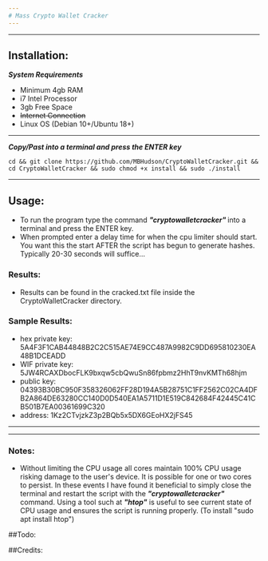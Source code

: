 ```yaml
---
# Mass Crypto Wallet Cracker
---
```

---
## Installation: 
<b><i>System Requirements</i></b>
- Minimum 4gb RAM
- i7 Intel Processor 
- 3gb Free Space
- ~~Internet Connection~~
- Linux OS (Debian 10+/Ubuntu 18+)
---
<b><i>Copy/Past into a terminal and press the ENTER key</b></i>
```
cd && git clone https://github.com/MBHudson/CryptoWalletCracker.git && cd CryptoWalletCracker && sudo chmod +x install && sudo ./install
```
---
## Usage: 
- To run the program type the command <i><b> "cryptowalletcracker" </b></i> into a terminal and press the ENTER key. 
- When prompted enter a delay time for when the cpu limiter should start. You want this the start AFTER the script has begun to generate hashes. Typically 20-30 seconds will suffice...

### <b>Results:</b>
- Results can be found in the cracked.txt file inside the CryptoWalletCracker directory.

### <b>Sample Results:</b>
- hex private key: 5A4F3F1CAB44848B2C2C515AE74E9CC487A9982C9DD695810230EA48B1DCEADD
- WIF private key: 5JW4RCAXDbocFLK9bxqw5cbQwuSn86fpbmz2HhT9nvKMTh68hjm
- public key: 04393B30BC950F358326062FF28D194A5B28751C1FF2562C02CA4DFB2A864DE63280CC140D0D540EA1A5711D1E519C842684F42445C41CB501B7EA00361699C320
- address: 1Kz2CTvjzkZ3p2BQb5x5DX6GEoHX2jFS45
---
---
### Notes:
- Without limiting the CPU usage all cores maintain 100% CPU usage risking damage to the user's device. It is possible 
for one or two cores to persist. In these events I have found it beneficial to simply close the terminal and restart 
the script with the <i><b> "cryptowalletcracker" </b></i> command. Using a tool such at <b><i>"htop"</i></b> is useful to see current state of CPU usage and ensures the script is running properly. (To install "sudo apt install htop")

##Todo:

##Credits:
